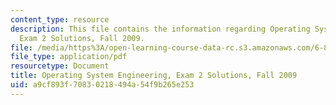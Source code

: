 ```yaml
---
content_type: resource
description: This file contains the information regarding Operating System Engineering,
  Exam 2 Solutions, Fall 2009.
file: /media/https%3A/open-learning-course-data-rc.s3.amazonaws.com/6-828-operating-system-engineering-fall-2012/a9cf893f70830218494a54f9b265e253_MIT6_828F12_q09_2_sol.pdf
file_type: application/pdf
resourcetype: Document
title: Operating System Engineering, Exam 2 Solutions, Fall 2009
uid: a9cf893f-7083-0218-494a-54f9b265e253
---
```

